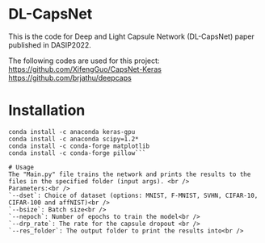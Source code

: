 # DL-CapsNet
This is the code for Deep and Light Capsule Network (DL-CapsNet) paper published in DASIP2022.

The following codes are used for this project: <br />
https://github.com/XifengGuo/CapsNet-Keras <br />
https://github.com/brjathu/deepcaps


# Installation
```conda install -c anaconda tensorflow-gpu=1.13.1
conda install -c anaconda keras-gpu
conda install -c anaconda scipy=1.2*
conda install -c conda-forge matplotlib
conda install -c conda-forge pillow```

# Usage
The "Main.py" file trains the network and prints the results to the files in the specified folder (input args). <br />
Parameters:<br />
`--dset`: Choice of dataset (options: MNIST, F-MNIST, SVHN, CIFAR-10, CIFAR-100 and affNIST)<br />
`--bsize`: Batch size<br />
`--nepoch`: Number of epochs to train the model<br />
`--drp_rate`: The rate for the capsule dropout <br />
`--res_folder`: The output folder to print the results into<br />
